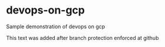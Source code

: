 # devops-on-gcp

Sample demonstration of devops on gcp

This text was added after branch protection enforced at github
